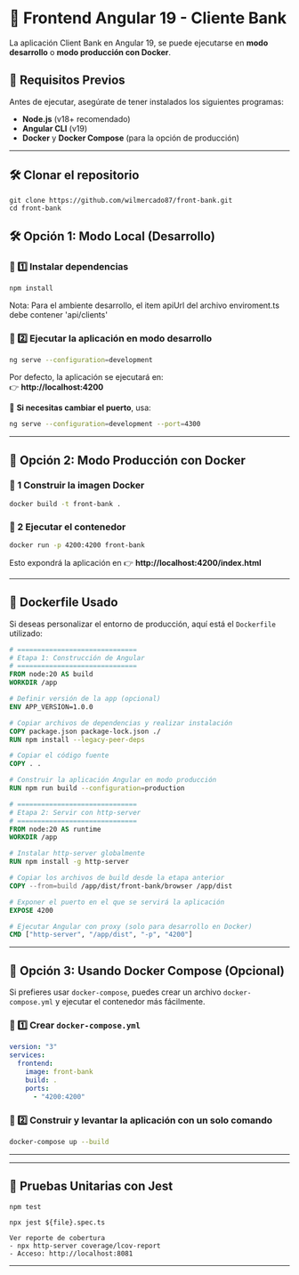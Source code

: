 # 🚀 Frontend Angular 19 - Cliente Bank

La aplicación Client Bank en Angular 19, se puede ejecutarse en **modo desarrollo** o **modo producción con Docker**.

## 📌 Requisitos Previos

Antes de ejecutar, asegúrate de tener instalados los siguientes programas:

- **Node.js** (v18+ recomendado)
- **Angular CLI** (v19)
- **Docker** y **Docker Compose** (para la opción de producción)

---

## 🛠 Clonar el repositorio
```
git clone https://github.com/wilmercado87/front-bank.git
cd front-bank
```

## 🛠 Opción 1: Modo Local (Desarrollo)

### 📌 1️⃣ Instalar dependencias
```sh
npm install
```

Nota: Para el ambiente desarrollo, el item apiUrl del archivo enviroment.ts debe contener 'api/clients'

### 📌 2️⃣ Ejecutar la aplicación en modo desarrollo
```sh
ng serve --configuration=development
```
Por defecto, la aplicación se ejecutará en:  
👉 **http://localhost:4200**

📌 **Si necesitas cambiar el puerto**, usa:
```sh
ng serve --configuration=development --port=4300
```

---

## 🚀 Opción 2: Modo Producción con Docker


### 📌 1 Construir la imagen Docker
```sh
docker build -t front-bank .
```

### 📌 2 Ejecutar el contenedor
```sh
docker run -p 4200:4200 front-bank
```
Esto expondrá la aplicación en 👉 **http://localhost:4200/index.html**

---

## 📄 Dockerfile Usado

Si deseas personalizar el entorno de producción, aquí está el `Dockerfile` utilizado:

```dockerfile
# ==============================
# Etapa 1: Construcción de Angular
# ==============================
FROM node:20 AS build
WORKDIR /app

# Definir versión de la app (opcional)
ENV APP_VERSION=1.0.0

# Copiar archivos de dependencias y realizar instalación
COPY package.json package-lock.json ./
RUN npm install --legacy-peer-deps

# Copiar el código fuente
COPY . .

# Construir la aplicación Angular en modo producción
RUN npm run build --configuration=production

# ==============================
# Etapa 2: Servir con http-server
# ==============================
FROM node:20 AS runtime
WORKDIR /app

# Instalar http-server globalmente
RUN npm install -g http-server

# Copiar los archivos de build desde la etapa anterior
COPY --from=build /app/dist/front-bank/browser /app/dist

# Exponer el puerto en el que se servirá la aplicación
EXPOSE 4200

# Ejecutar Angular con proxy (solo para desarrollo en Docker)
CMD ["http-server", "/app/dist", "-p", "4200"]
```

---

## 🐳 Opción 3: Usando Docker Compose (Opcional)

Si prefieres usar `docker-compose`, puedes crear un archivo `docker-compose.yml` y ejecutar el contenedor más fácilmente.

### 📌 1️⃣ Crear `docker-compose.yml`
```yaml
version: "3"
services:
  frontend:
    image: front-bank
    build: .
    ports:
      - "4200:4200"
```

### 📌 2️⃣ Construir y levantar la aplicación con un solo comando
```sh
docker-compose up --build
```

---

---

## 🧪 Pruebas Unitarias con Jest
```Ejecutar todas los test
npm test
```
```Ejecutar un test unitario
npx jest ${file}.spec.ts
```
```
Ver reporte de cobertura
- npx http-server coverage/lcov-report
- Acceso: http://localhost:8081
```
---